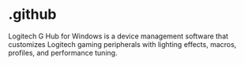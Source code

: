 # .github
Logitech G Hub for Windows is a device management software that customizes Logitech gaming peripherals with lighting effects, macros, profiles, and performance tuning.
